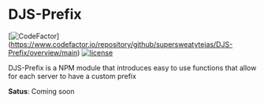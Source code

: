 # DJS-Prefix

[![CodeFactor](https://www.codefactor.io/repository/github/supersweatytejas/DJS-Prefix/badge/main)]
(https://www.codefactor.io/repository/github/supersweatytejas/DJS-Prefix/overview/main)
[![license](https://nuggies.js.org/assets/img/license.ade17f5e.svg)](https://github.com/SuperSweatyTejas/DJS-Prefix/blob/main/LICENSE)


DJS-Prefix is a NPM module that introduces easy to use functions that allow for each server to have a custom prefix

**Satus**: Coming soon
